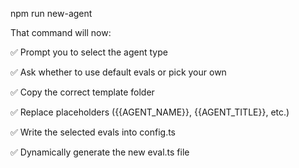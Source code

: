 npm run new-agent <your-agent-name>


That command will now:

✅ Prompt you to select the agent type

✅ Ask whether to use default evals or pick your own

✅ Copy the correct template folder

✅ Replace placeholders ({{AGENT_NAME}}, {{AGENT_TITLE}}, etc.)

✅ Write the selected evals into config.ts

✅ Dynamically generate the new eval.ts file